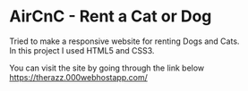 
# AirCnC - Rent a Cat or Dog

Tried to make a responsive website for renting Dogs and Cats.   
In this project I used HTML5 and CSS3.   

You can visit the site by going through the link below   
https://therazz.000webhostapp.com/
 


